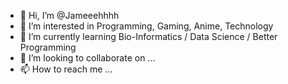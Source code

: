 - 👋 Hi, I’m @Jameeehhhh
- 👀 I’m interested in Programming, Gaming, Anime, Technology
- 🌱 I’m currently learning Bio-Informatics / Data Science / Better Programming
- 💞️ I’m looking to collaborate on ...
- 📫 How to reach me ...

<!---
Jameeehhhh/Jameeehhhh is a ✨ special ✨ repository because its `README.md` (this file) appears on your GitHub profile.
You can click the Preview link to take a look at your changes.
--->
